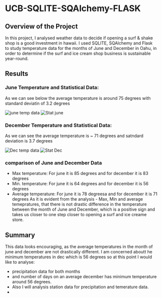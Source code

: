 
# UCB-SQLITE-SQAlchemy-FLASK
## Overview of the Project
In this project, I analysed weather data to decide if opening a surf & shake shop is a good investment in hawaii. I used SQLITE, SQAlchemy and Flask to study temperature data for the months of June and December in Oahu, in order to determine if the surf and ice cream shop business is sustainable year-round.
## Results
### June Temperature and Statistical Data:

As we can see below the average temperature is around 75 degrees with standard deviatin of 3.2 degrees

![june temp data](https://user-images.githubusercontent.com/69255270/118409929-b8884580-b641-11eb-8e1e-966a979f0330.jpg)
![Stat june](https://user-images.githubusercontent.com/69255270/118411793-3735b080-b64b-11eb-8d93-fd837ae604e1.jpg)

### December Temperature and Statistical Data:

As we can see the average temperature is ~ 71 degrees and satndard deviation is 3.7 degrees

![Dec temp data](https://user-images.githubusercontent.com/69255270/118411788-300ea280-b64b-11eb-96b9-d07a4ad38d42.jpg)
![Stat Dec](https://user-images.githubusercontent.com/69255270/118411791-34d35680-b64b-11eb-9173-999f881dfe9d.jpg)

### comparison of June and December Data
- Max temperature: For june it is 85 degrees and for december it is 83 degrees
- Min. temperature: For june it is 64 degrees and for december it is 56 degrees
- Average temperature: For june it is 78 degreesa and for december it is 71 degrees
As it is evident from the analysis - Max, Min and average temepratures, that there is not drastic difference in the temperature between the month of June and December, which is a positive sign and takes us closer to one step closer to opening a surf and ice creame store.  

## Summary
This data looks encouraging, as the average temperatures in the month of june and december are not drastically different.  I am concerned aboutt he minimum temperatures in dec which is 56 degrees so at this point I would like to analyse:
- precipitation data for both months 
- and number of days on an average december has minimum temperature around 56 degrees. 
- Also I will analysis station data for precipitation and temerature data. 
-

